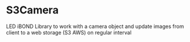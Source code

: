 # S3Camera
LED iBOND Library to work with a camera object and update images from client to a web storage (S3 AWS) on regular interval
